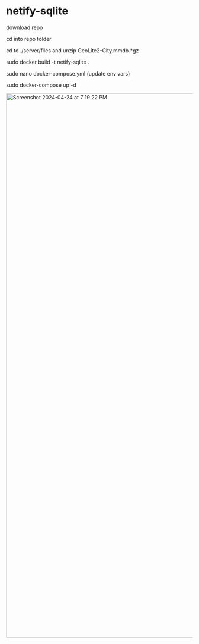 # netify-sqlite

download repo

cd into repo folder

cd to ./server/files and unzip GeoLite2-City.mmdb.*gz

sudo docker build -t netify-sqlite .

sudo nano docker-compose.yml (update env vars)

sudo docker-compose up -d

<img width="1465" alt="Screenshot 2024-04-24 at 7 19 22 PM" src="https://github.com/benisai/netify-sqlite/assets/59147467/f3fda16f-2de8-490f-b2bc-0918827fe3a7">
